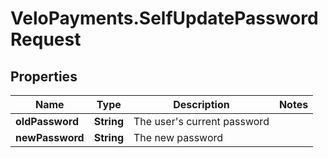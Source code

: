# VeloPayments.SelfUpdatePasswordRequest

## Properties

Name | Type | Description | Notes
------------ | ------------- | ------------- | -------------
**oldPassword** | **String** | The user&#39;s current password | 
**newPassword** | **String** | The new password | 


